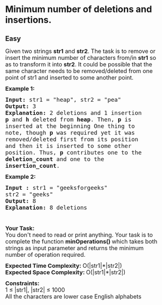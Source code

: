 # Minimum number of deletions and insertions.
## Easy
<div class="problems_problem_content__Xm_eO"><p><span style="font-size:18px">Given two strings <strong>str1</strong> and <strong>str2</strong>. The task is to remove or insert the minimum number of characters from/in <strong>str1</strong> so as to transform it into <strong>str2</strong>. It could be possible that the same character needs to be removed/deleted from one point of str1 and inserted to some another point.</span></p>

<p><span style="font-size:18px"><strong>Example 1:</strong></span></p>

<pre><span style="font-size:18px"><strong>Input: </strong>str1 = "heap", str2 = "pea"
<strong>Output:</strong> 3
<strong>Explanation: </strong>2 deletions and 1 insertion</span>
<strong><span style="font-size:18px">p</span></strong><span style="font-size:18px"> and <strong>h</strong> deleted from <strong>heap</strong>. Then, <strong>p</strong> is 
inserted at the beginning One thing to 
note, though <strong>p</strong> was required yet it was 
removed/deleted first from its position 
and then it is inserted to some other 
position. Thus, <strong>p</strong> contributes one to the 
<strong>deletion_count</strong> and one to the 
<strong>insertion_count</strong>.</span></pre>

<p><span style="font-size:18px"><strong>Example 2:</strong></span></p>

<pre><span style="font-size:18px"><strong>Input : </strong>str1 = "geeksforgeeks"
str2 = "geeks"
<strong>Output: </strong>8
<strong>Explanation: </strong>8 deletions</span>
</pre>

<p>&nbsp;</p>

<p><span style="font-size:18px"><strong>Your Task:</strong><br>
You don't need to read or&nbsp;print anything. Your task is to complete the function <strong>minOperations()&nbsp;</strong>which takes both strings as input parameter and returns the minimum number of operation required.</span></p>

<p><span style="font-size:18px"><strong>Expected Time Complexity:&nbsp;</strong>O(|str1|*|str2|)<br>
<strong>Expected Space Complexity: </strong>O(|str1|*|str2|</span><span style="font-size:18px">)</span></p>

<p><span style="font-size:18px"><strong>Constraints:</strong><br>
1 ≤ |str1|, |str2| ≤ 1000</span><br>
<span style="font-size:18px">All the characters are lower case English alphabets</span></p>
</div>